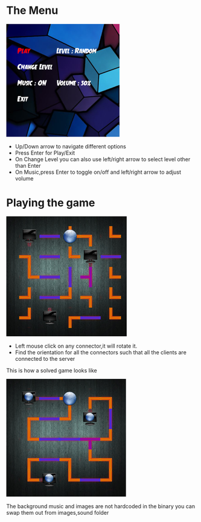 # The Menu

![Alt](SS/menu.png)


- Up/Down arrow to navigate different options
- Press Enter for Play/Exit
- On Change Level you can also use left/right arrow to select level other than Enter
- On Music,press Enter to toggle on/off and left/right arrow to adjust volume

# Playing the game

![Alt](SS/game.png)

- Left mouse click on any connector,it will rotate it.
- Find the orientation for all the connectors such that all the clients are connected to the server

This is how a solved game looks like

![Alt](SS/game_solved.png)


The background music and images are not hardcoded in the binary you can swap them out from images,sound folder

